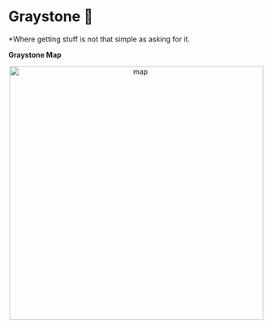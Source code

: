# Graystone 🗻

*Where getting stuff is not that simple as asking for it.

**Graystone Map**

<p align="center">
  <img src="https://imgur.com/XZMM1PF.png" alt="map" width="500" heigth="366"/>
</p>
